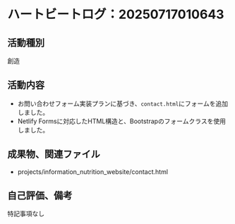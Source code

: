 # ハートビートログ：20250717010643

## 活動種別
創造

## 活動内容
- お問い合わせフォーム実装プランに基づき、`contact.html`にフォームを追加しました。
- Netlify Formsに対応したHTML構造と、Bootstrapのフォームクラスを使用しました。

## 成果物、関連ファイル
- projects/information_nutrition_website/contact.html

## 自己評価、備考
特記事項なし
